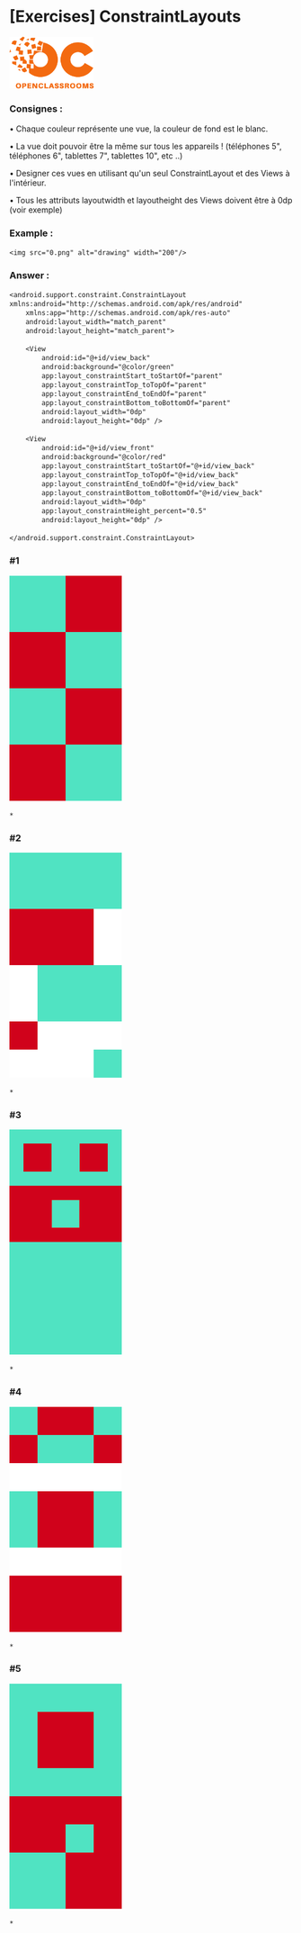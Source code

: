 # [Exercises] ConstraintLayouts

<img src="../../art/oclogo.png" alt="drawing" width="150"/>

### Consignes :

• Chaque couleur représente une vue, la couleur de fond est le blanc.

• La vue doit pouvoir être la même sur tous les appareils ! (téléphones 5", téléphones 6", tablettes 7", tablettes 10", etc ..)

• Designer ces vues en utilisant qu'un seul ConstraintLayout et des Views à l'intérieur.

• Tous les attributs layoutwidth et layoutheight des Views doivent être à 0dp (voir exemple)

### Example :

```
<img src="0.png" alt="drawing" width="200"/>
```
### Answer :

```
<android.support.constraint.ConstraintLayout xmlns:android="http://schemas.android.com/apk/res/android"
    xmlns:app="http://schemas.android.com/apk/res-auto"
    android:layout_width="match_parent"
    android:layout_height="match_parent">

    <View
        android:id="@+id/view_back"
        android:background="@color/green"
        app:layout_constraintStart_toStartOf="parent"
        app:layout_constraintTop_toTopOf="parent"
        app:layout_constraintEnd_toEndOf="parent"
        app:layout_constraintBottom_toBottomOf="parent"
        android:layout_width="0dp"
        android:layout_height="0dp" />

    <View
        android:id="@+id/view_front"
        android:background="@color/red"
        app:layout_constraintStart_toStartOf="@+id/view_back"
        app:layout_constraintTop_toTopOf="@+id/view_back"
        app:layout_constraintEnd_toEndOf="@+id/view_back"
        app:layout_constraintBottom_toBottomOf="@+id/view_back"
        android:layout_width="0dp"
        app:layout_constraintHeight_percent="0.5"
        android:layout_height="0dp" />

</android.support.constraint.ConstraintLayout>
```

### #1
<img src="1.png" alt="drawing" width="200"/>

```
* 
```

### #2
<img src="2.png" alt="drawing" width="200"/>

```
* 
```

### #3
<img src="3.png" alt="drawing" width="200"/>

```
* 
```

### #4
<img src="4.png" alt="drawing" width="200"/>

```
* 
```

### #5
<img src="5.png" alt="drawing" width="200"/>

```
* 
```


